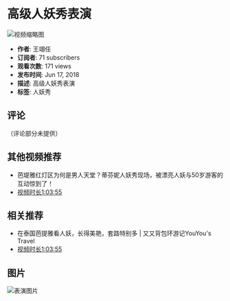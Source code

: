 # 高级人妖秀表演

![视频缩略图](https://i.ytimg.com/vi/z8sbZLzHdLQ/hqdefault.jpg?sqp=-oaymwEmCKgBEF5IWvKriqkDGQgBFQAAiEIYAdgBAeIBCggYEAIYBjgBQAE=&rs=AOn4CLB47xsVbDuNs1xFxJTlv5mLRbE-qw)

- **作者**: 王翊任
- **订阅者**: 71 subscribers
- **观看次数**: 171 views
- **发布时间**: Jun 17, 2018
- **描述**: 高级人妖秀表演
- **标签**: 人妖秀

## 评论
（评论部分未提供）

## 其他视频推荐
- 芭堤雅红灯区为何是男人天堂？蒂芬妮人妖秀现场，被漂亮人妖与50岁游客的互动惊到了！
- [视频时长1:03:55](https://www.youtube.com/watch?v=26hrUdMa9a8)
  
## 相关推荐
- 在泰国芭提雅看人妖，长得美艳，套路特别多 | 又又背包环游记YouYou's Travel
- [视频时长1:03:55](https://www.youtube.com/watch?v=THUdHUfuN9E)

## 图片
![表演图片](https://yt3.ggpht.com/ytc/AIdro_kwNxgSAS27k7PEvaJvL-v0Z5Zl50HXfgjCS4rSZMNR9PpT=s48-c-k-c0x00ffffff-no-rj)